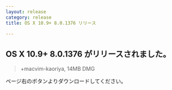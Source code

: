 ```yaml
---
layout: release
category: release
title: OS X 10.9+ 8.0.1376 リリース

---
```

## OS X 10.9+ 8.0.1376 がリリースされました。

> +macvim-kaoriya, 14MB DMG

ページ右のボタンよりダウンロードしてください。
